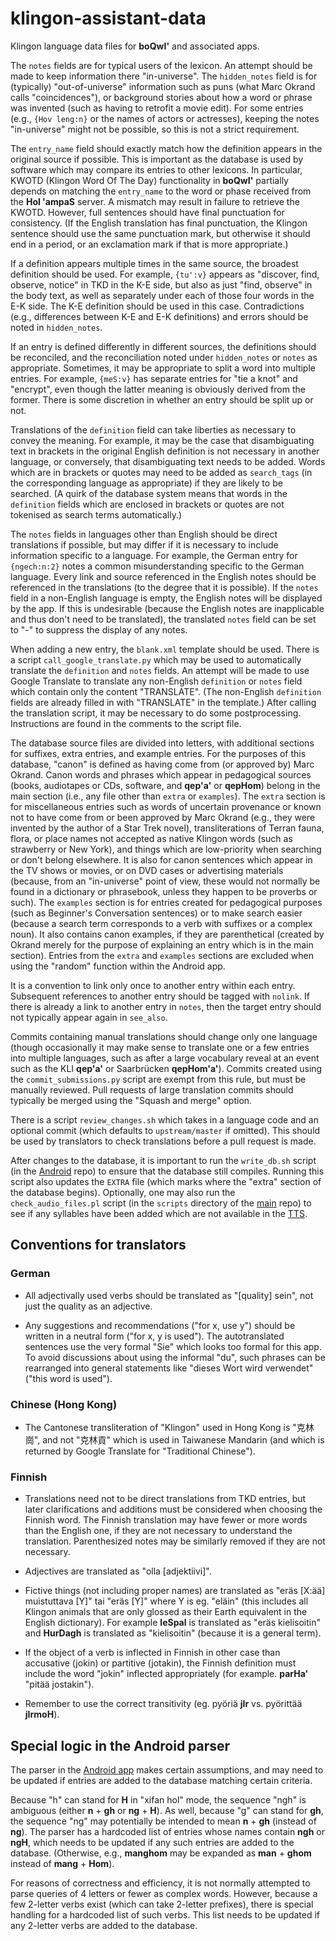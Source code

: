 klingon-assistant-data
======================

Klingon language data files for **boQwI'** and associated apps.

The `notes` fields are for typical users of the lexicon. An attempt should be
made to keep information there "in-universe". The `hidden_notes` field is for
(typically) "out-of-universe" information such as puns (what Marc Okrand calls
"coincidences"), or background stories about how a word or phrase was invented
(such as having to retrofit a movie edit). For some entries (e.g., `{Hov
leng:n}` or the names of actors or actresses), keeping the notes "in-universe"
might not be possible, so this is not a strict requirement.

The `entry_name` field should exactly match how the definition appears in the
original source if possible. This is important as the database is used by
software which may compare its entries to other lexicons. In particular, KWOTD
(Klingon Word Of The Day) functionality in **boQwI'** partially depends on
matching the `entry_name` to the word or phase received from the **Hol 'ampaS**
server. A mismatch may result in failure to retrieve the KWOTD. However, full
sentences should have final punctuation for consistency. (If the English
translation has final punctuation, the Klingon sentence should use the same
punctuation mark, but otherwise it should end in a period, or an exclamation
mark if that is more appropriate.)

If a definition appears multiple times in the same source, the broadest
definition should be used. For example, `{tu':v}` appears as "discover, find,
observe, notice" in TKD in the K-E side, but also as just "find, observe" in
the body text, as well as separately under each of those four words in the E-K
side. The K-E definition should be used in this case. Contradictions (e.g.,
differences between K-E and E-K definitions) and errors should be noted in
`hidden_notes`.

If an entry is defined differently in different sources, the definitions should
be reconciled, and the reconciliation noted under `hidden_notes` or `notes` as
appropriate. Sometimes, it may be appropriate to split a word into multiple
entries. For example, `{meS:v}` has separate entries for "tie a knot" and
"encrypt", even though the latter meaning is obviously derived from the former.
There is some discretion in whether an entry should be split up or not.

Translations of the `definition` field can take liberties as necessary to
convey the meaning. For example, it may be the case that disambiguating text in
brackets in the original English definition is not necessary in another
language, or conversely, that disambiguating text needs to be added. Words
which are in brackets or quotes may need to be added as `search_tags` (in the
corresponding language as appropriate) if they are likely to be searched. (A
quirk of the database system means that words in the `definition` fields which
are enclosed in brackets or quotes are not tokenised as search terms
automatically.)

The `notes` fields in languages other than English should be direct
translations if possible, but may differ if it is necessary to include
information specific to a language. For example, the German entry for
`{ngech:n:2}` notes a common misunderstanding specific to the German language.
Every link and source referenced in the English notes should be referenced in
the translations (to the degree that it is possible). If the `notes` field in
a non-English language is empty, the English notes will be displayed by the app.
If this is undesirable (because the English notes are inapplicable and thus
don't need to be translated), the translated `notes` field can be set to "-" to
suppress the display of any notes.

When adding a new entry, the `blank.xml` template should be used. There is a
script `call_google_translate.py` which may be used to automatically translate
the `definition` and `notes` fields. An attempt will be made to use Google
Translate to translate any non-English `definition` or `notes` field which
contain only the content "TRANSLATE". (The non-English `definition` fields are
already filled in with "TRANSLATE" in the template.) After calling the
translation script, it may be necessary to do some postprocessing. Instructions
are found in the comments to the script file.

The database source files are divided into letters, with additional sections for
suffixes, extra entries, and example entries. For the purposes of this database,
"canon" is defined as having come from (or approved by) Marc Okrand. Canon
words and phrases which appear in pedagogical sources (books, audiotapes or CDs,
software, and **qep'a'** or **qepHom**) belong in the main section (i.e., any
file other than `extra` or `examples`). The `extra` section is for miscellaneous
entries such as words of uncertain provenance or known not to have come from or
been approved by Marc Okrand (e.g., they were invented by the author of a Star
Trek novel), transliterations of Terran fauna, flora, or place names not
accepted as native Klingon words (such as strawberry or New York), and things
which are low-priority when searching or don't belong elsewhere. It is also for
canon sentences which appear in the TV shows or movies, or on DVD cases or
advertising materials (because, from an "in-universe" point of view, these
would not normally be found in a dictionary or phrasebook, unless they happen to
be proverbs or such). The `examples` section is for entries created for
pedagogical purposes (such as Beginner's Conversation sentences) or to make
search easier (because a search term corresponds to a verb with suffixes or a
complex noun). It also contains canon examples, if they are parenthetical
(created by Okrand merely for the purpose of explaining an entry which is in
the main section). Entries from the `extra` and `examples` sections are excluded
when using the "random" function within the Android app.

It is a convention to link only once to another entry within each entry.
Subsequent references to another entry should be tagged with `nolink`. If there
is already a link to another entry in `notes`, then the target entry should not
typically appear again in `see_also`.

Commits containing manual translations should change only one language (though
occasionally it may make sense to translate one or a few entries into multiple
languages, such as after a large vocabulary reveal at an event such as the KLI
**qep'a'** or Saarbrücken **qepHom'a'**). Commits created using the
`commit_submissions.py` script are exempt from this rule, but must be manually
reviewed. Pull requests of large translation commits should typically be merged
using the "Squash and merge" option.

There is a script `review_changes.sh` which takes in a language code and an
optional commit (which defaults to `upstream/master` if omitted). This should
be used by translators to check translations before a pull request is made.

After changes to the database, it is important to run the `write_db.sh` script
(in the [Android](https://github.com/De7vID/klingon-assistant-android) repo) to
ensure that the database still compiles. Running this script also updates the
`EXTRA` file (which marks where the "extra" section of the database begins).
Optionally, one may also run the `check_audio_files.pl` script (in the
`scripts` directory of the [main](https://github.com/De7vID/klingon-assistant)
repo) to see if any syllables have been added which are not available in the
[TTS](https://github.com/De7vID/klingon-assistant-tts-android).

Conventions for translators
---------------------------

### German

- All adjectivally used verbs should be translated as "[quality] sein", not
  just the quality as an adjective.

- Any suggestions and recommendations ("for x, use y") should be written in a
  neutral form ("for x, y is used"). The autotranslated sentences use the very
  formal "Sie" which looks too formal for this app. To avoid discussions about
  using the informal "du", such phrases can be rearranged into general
  statements like "dieses Wort wird verwendet" ("this word is used").

### Chinese (Hong Kong)

- The Cantonese transliteration of "Klingon" used in Hong Kong is "克林崗", and
  not "克林貢" which is used in Taiwanese Mandarin (and which is returned by
  Google Translate for "Traditional Chinese").

### Finnish

- Translations need not to be direct translations from TKD entries, but later
  clarifications and additions must be considered when choosing the Finnish word.
  The Finnish translation may have fewer or more words than the English one, if
  they are not necessary to understand the translation. Parenthesized notes may
  be similarly removed if they are not necessary.

- Adjectives are translated as "olla [adjektiivi]".

- Fictive things (not including proper names) are translated as "eräs [X:ää]
  muistuttava [Y]" tai "eräs [Y]" where Y is eg. "eläin" (this includes all
  Klingon animals that are only glossed as their Earth equivalent in the English
  dictionary). For example **leSpal** is translated as "eräs kielisoitin" and
  **HurDagh** is translated as "kielisoitin" (because it is a general term).

- If the object of a verb is inflected in Finnish in other case than accusative
  (jokin) or partitive (jotakin), the Finnish definition must include the word
  "jokin" inflected appropriately (for example. **parHa'** "pitää jostakin").

- Remember to use the correct transitivity (eg. pyöriä **jIr** vs. pyörittää
  **jIrmoH**).

Special logic in the Android parser
-----------------------------------

The parser in the [Android app](https://github.com/De7vID/klingon-assistant-android)
makes certain assumptions, and may need to be updated if entries are added to
the database matching certain criteria.

Because "h" can stand for **H** in "xifan hol" mode, the sequence "ngh" is
ambiguous (either **n** + **gh** or **ng** + **H**). As well, because "g" can
stand for **gh**, the sequence "ng" may potentially be intended to mean **n** +
**gh** (instead of **ng**). The parser has a hardcoded list of entries whose
names contain **ngh** or **ngH**, which needs to be updated if any such entries
are added to the database. (Otherwise, e.g., **manghom** may be expanded as
**man** + **ghom** instead of **mang** + **Hom**).

For reasons of correctness and efficiency, it is not normally attempted to
parse queries of 4 letters or fewer as complex words.  However, because a few
2-letter verbs exist (which can take 2-letter prefixes), there is special
handling for a hardcoded list of such verbs. This list needs to be updated if
any 2-letter verbs are added to the database.
